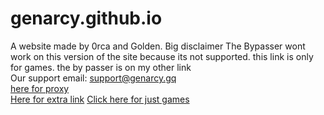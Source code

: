 # genarcy.github.io
A website made by 0rca and Golden.
Big disclaimer The Bypasser wont work on this version of the site because its not supported. this link is only for games. the by passer is on my other link<br>
Our support email: <a href="mailto:support@genarcy.gq">support@genarcy.gq</a><br>
<a href="https://genarcy.gq">here for proxy</a><br>
<a href="https://genarcy.onrender.com">Here for extra link</a>
<a href="https://genarcy.github.io/static/index.html">Click here for just games</a>
